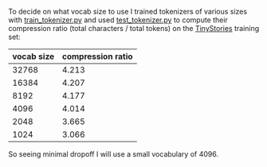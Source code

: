 To decide on what vocab size to use I trained tokenizers of various sizes with [train_tokenizer.py](train_tokenizer.py) and used [test_tokenizer.py](test_tokenizer.py) to compute their compression ratio (total characters / total tokens) on the [TinyStories](https://huggingface.co/datasets/roneneldan/TinyStories) training set:

| vocab size | compression ratio |
|------------|-------|
| 32768      | 4.213 |
| 16384      | 4.207 |
| 8192       | 4.177 |
| 4096       | 4.014 |
| 2048       | 3.665 |
| 1024       | 3.066 |

So seeing minimal dropoff I will use a small vocabulary of 4096.